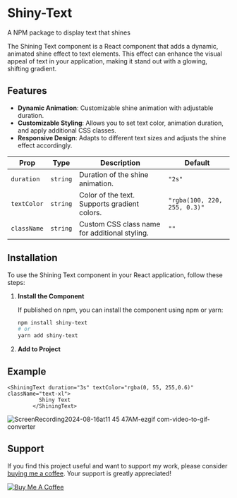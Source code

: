 # Shiny-Text

A NPM package to display text that shines

The Shining Text component is a React component that adds a dynamic, animated shine effect to text elements. This effect can enhance the visual appeal of text in your application, making it stand out with a glowing, shifting gradient.

## Features

- **Dynamic Animation**: Customizable shine animation with adjustable duration.
- **Customizable Styling**: Allows you to set text color, animation duration, and apply additional CSS classes.
- **Responsive Design**: Adapts to different text sizes and adjusts the shine effect accordingly.

| Prop       | Type   | Description                                          | Default                 |
|------------|--------|------------------------------------------------------|-------------------------|
| `duration` | `string` | Duration of the shine animation.                    | `"2s"`                  |
| `textColor` | `string` | Color of the text. Supports gradient colors.        | `"rgba(100, 220, 255, 0.3)"` |
| `className` | `string` | Custom CSS class name for additional styling.        | `""`                    |

## Installation

To use the Shining Text component in your React application, follow these steps:

1. **Install the Component**

   If published on npm, you can install the component using npm or yarn:

   ```bash
   npm install shiny-text
   # or
   yarn add shiny-text
   ```
2. **Add to Project**
## Example

```
<ShiningText duration="3s" textColor="rgba(0, 55, 255,0.6)" className="text-xl">
          Shiny Text
        </ShiningText>
```

![ScreenRecording2024-08-16at11 45 47AM-ezgif com-video-to-gif-converter](https://github.com/user-attachments/assets/47b2e461-db9e-42d8-baf0-5a32bd3490b7)

## Support

If you find this project useful and want to support my work, please consider [buying me a coffee](https://www.buymeacoffee.com/samjakshtis). Your support is greatly appreciated!

[![Buy Me A Coffee](https://cdn.buymeacoffee.com/buttons/v2/default-blue.png)](https://www.buymeacoffee.com/samjakshtis)


